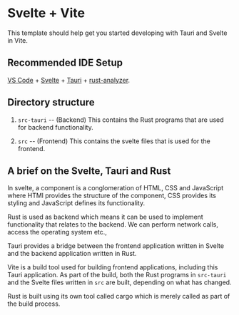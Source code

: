 # Svelte + Vite

This template should help get you started developing with Tauri and Svelte in Vite.

## Recommended IDE Setup

[VS Code](https://code.visualstudio.com/) + [Svelte](https://marketplace.visualstudio.com/items?itemName=svelte.svelte-vscode) + [Tauri](https://marketplace.visualstudio.com/items?itemName=tauri-apps.tauri-vscode) + [rust-analyzer](https://marketplace.visualstudio.com/items?itemName=rust-lang.rust-analyzer).

## Directory structure

1. `src-tauri` -- (Backend) This contains the Rust programs that are used for backend functionality.

2. `src` -- (Frontend) This contains the svelte files that is used for the frontend.


## A brief on the Svelte, Tauri and Rust

In svelte, a component is a conglomeration of HTML, CSS and JavaScript where HTMl provides the structure of the component, CSS provides its styling and JavaScript defines its functionality.

Rust is used as backend which means it can be used to implement functionality that relates to the backend. We can perform network calls, access the operating system etc.,

Tauri provides a bridge between the frontend application written in Svelte and the backend application written in Rust.

Vite is a build tool used for building frontend applications, including this Tauri application. As part of the build, both the Rust programs in `src-tauri` and the Svelte files written in `src` are built, depending on what has changed.

Rust is built using its own tool called cargo which is merely called as part of the build process.
